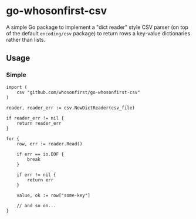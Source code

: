 # go-whosonfirst-csv

A simple Go package to implement a "dict reader" style CSV parser (on top of the default `encoding/csv` package) to return rows a key-value dictionaries rather than lists.

## Usage

### Simple

```
import (
	csv "github.com/whosonfirst/go-whosonfirst-csv"
)

reader, reader_err := csv.NewDictReader(csv_file)

if reader_err != nil {
	return reader_err
}

for {
	row, err := reader.Read()

	if err == io.EOF {
		break
	}

	if err != nil {
		return err
	}

	value, ok := row["some-key"]

	// and so on...
}
```

